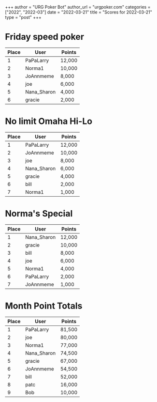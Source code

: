 +++
author = "URG Poker Bot"
author_url = "urgpoker.com"
categories = ["2022", "2022-03"]
date = "2022-03-21"
title = "Scores for 2022-03-21"
type = "post"
+++
# Friday speed poker

| Place | User | Points |
|-------|------|--------|
| 1 | PaPaLarry | 12,000 |
| 2 | Norma1 | 10,000 |
| 3 | JoAnnmeme | 8,000 |
| 4 | joe | 6,000 |
| 5 | Nana_Sharon | 4,000 |
| 6 | gracie | 2,000 |

# No limit Omaha Hi-Lo

| Place | User | Points |
|-------|------|--------|
| 1 | PaPaLarry | 12,000 |
| 2 | JoAnnmeme | 10,000 |
| 3 | joe | 8,000 |
| 4 | Nana_Sharon | 6,000 |
| 5 | gracie | 4,000 |
| 6 | bill | 2,000 |
| 7 | Norma1 | 1,000 |

# Norma's Special

| Place | User | Points |
|-------|------|--------|
| 1 | Nana_Sharon | 12,000 |
| 2 | gracie | 10,000 |
| 3 | bill | 8,000 |
| 4 | joe | 6,000 |
| 5 | Norma1 | 4,000 |
| 6 | PaPaLarry | 2,000 |
| 7 | JoAnnmeme | 1,000 |

# Month Point Totals

| Place | User | Points |
|-------|------|--------|
| 1 | PaPaLarry | 81,500 |
| 2 | joe | 80,000 |
| 3 | Norma1 | 77,000 |
| 4 | Nana_Sharon | 74,500 |
| 5 | gracie | 67,000 |
| 6 | JoAnnmeme | 54,500 |
| 7 | bill | 52,000 |
| 8 | patc | 16,000 |
| 9 | Bob | 10,000 |
